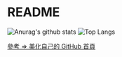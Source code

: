 # README

![Anurag's github stats](https://github-readme-stats.vercel.app/api?username=johch3n611u&theme=vue-dark)
![Top Langs](https://github-readme-stats.vercel.app/api/top-langs/?username=johch3n611u&layout=compact&theme=vue-dark)

[參考 =>  美化自己的 GitHub 首頁](https://hsiangfeng.github.io/other/20210102/1186303391/)

